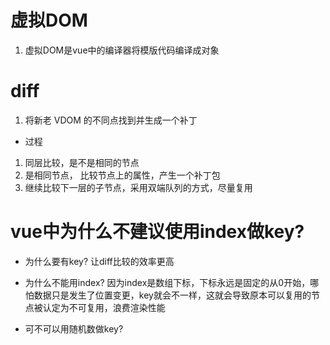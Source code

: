 # 虚拟DOM
1. 虚拟DOM是vue中的编译器将模版代码编译成对象

# diff
1. 将新老 VDOM 的不同点找到并生成一个补丁

- 过程
1. 同层比较，是不是相同的节点
2. 是相同节点， 比较节点上的属性，产生一个补丁包
3. 继续比较下一层的子节点，采用双端队列的方式，尽量复用

# vue中为什么不建议使用index做key?
- 为什么要有key?
让diff比较的效率更高

- 为什么不能用index?
因为index是数组下标，下标永远是固定的从0开始，哪怕数据只是发生了位置变更，key就会不一样，这就会导致原本可以复用的节点被认定为不可复用，浪费渲染性能

- 可不可以用随机数做key?
  
